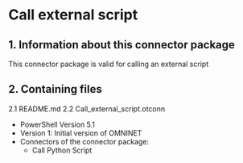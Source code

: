 # Call external script

## 1. Information about this connector package

This connector package is valid for calling an external script


## 2. Containing files

2.1 README.md
2.2 Call_external_script.otconn
- PowerShell Version 5.1
- Version 1: Initial version of OMNINET
- Connectors of the connector package:
	- Call Python Script


